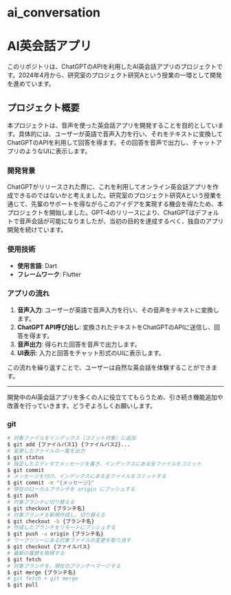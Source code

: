 # ai_conversation

# AI英会話アプリ

このリポジトリは、ChatGPTのAPIを利用したAI英会話アプリのプロジェクトです。2024年4月から、研究室のプロジェクト研究Aという授業の一環として開発を進めています。

## プロジェクト概要

本プロジェクトは、音声を使った英会話アプリを開発することを目的としています。具体的には、ユーザーが英語で音声入力を行い、それをテキストに変換してChatGPTのAPIを利用して回答を得ます。その回答を音声で出力し、チャットアプリのようなUIに表示します。

### 開発背景

ChatGPTがリリースされた際に、これを利用してオンライン英会話アプリを作成できるのではないかと考えました。研究室のプロジェクト研究Aという授業を通じて、先輩のサポートを得ながらこのアイデアを実現する機会を得たため、本プロジェクトを開始しました。GPT-4のリリースにより、ChatGPTはデフォルトで音声会話が可能になりましたが、当初の目的を達成するべく、独自のアプリ開発を続けています。

### 使用技術

- **使用言語**: Dart
- **フレームワーク**: Flutter

### アプリの流れ

1. **音声入力**: ユーザーが英語で音声入力を行い、その音声をテキストに変換します。
2. **ChatGPT API呼び出し**: 変換されたテキストをChatGPTのAPIに送信し、回答を得ます。
3. **音声出力**: 得られた回答を音声で出力します。
4. **UI表示**: 入力と回答をチャット形式のUIに表示します。

この流れを繰り返すことで、ユーザーは自然な英会話を体験することができます。



---

開発中のAI英会話アプリを多くの人に役立ててもらうため、引き続き機能追加や改善を行っていきます。どうぞよろしくお願いします。

### git
```sh
# 対象ファイルをインデックス（コミット対象）に追加
$ git add {ファイルパス1} {ファイルパス2}...
# 変更したファイルの一覧を出力
$ git status
# 指定したエディタでメッセージを書き、インデックスにある全ファイルをコミット
$ git commit
# メッセージを付け、インデックスにある全ファイルをコミットする
$ git commit -m "{メッセージ}"
# 現在のローカルブランチを origin にプッシュする
$ git push
# 対象ブランチに切り替える
$ git checkout {ブランチ名}
# 対象ブランチを新規作成し、切り替える
$ git checkout -b {ブランチ名}
# 作成したブランチをリモートにプッシュする
$ git push -u origin {ブランチ名}
# ワークツリーにある対象ファイルの変更を取り消す
$ git checkout {ファイルパス}
# 最新の履歴を取得する
$ git fetch
# 対象ブランチを、現在のブランチへマージする
$ git merge {ブランチ名}
# git fetch + git merge
$ git pull
```